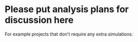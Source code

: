 # Please put analysis plans for discussion here
For example projects that don't require any extra simulations. 
